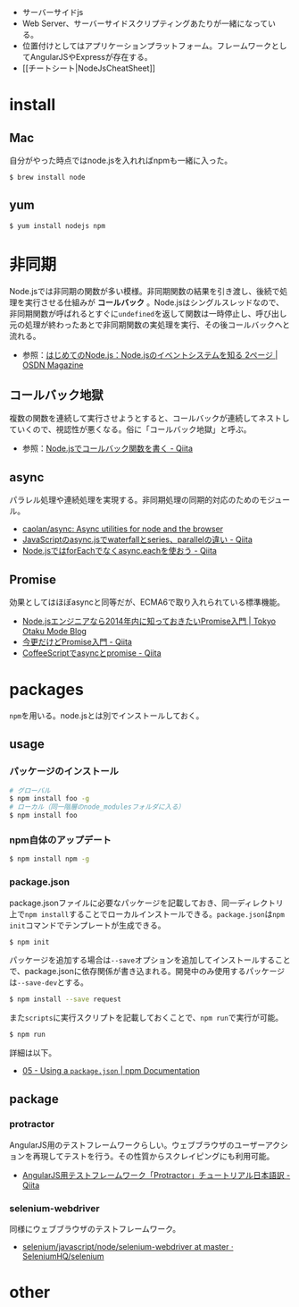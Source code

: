 * サーバーサイドjs
* Web Server、サーバーサイドスクリプティングあたりが一緒になっている。
* 位置付けとしてはアプリケーションプラットフォーム。フレームワークとしてAngularJSやExpressが存在する。
* [[チートシート|NodeJsCheatSheet]]

install
========

Mac
----

自分がやった時点ではnode.jsを入れればnpmも一緒に入った。

```bash
$ brew install node
```

yum
----

```bash
$ yum install nodejs npm
```

非同期
========

Node.jsでは非同期の関数が多い模様。非同期関数の結果を引き渡し、後続で処理を実行させる仕組みが **コールバック** 。Node.jsはシングルスレッドなので、非同期関数が呼ばれるとすぐに`undefined`を返して関数は一時停止し、呼び出し元の処理が終わったあとで非同期関数の実処理を実行、その後コールバックへと流れる。

* 参照：[はじめてのNode.js：Node.jsのイベントシステムを知る 2ページ | OSDN Magazine](https://osdn.jp/magazine/13/03/18/0939236/2)

コールバック地獄
----

複数の関数を連続して実行させようとすると、コールバックが連続してネストしていくので、視認性が悪くなる。俗に「コールバック地獄」と呼ぶ。

* 参照：[Node.jsでコールバック関数を書く - Qiita](http://qiita.com/Hitsuji/items/2f70405ed7f0442ea4be)

async
----

パラレル処理や連続処理を実現する。非同期処理の同期的対応のためのモジュール。

* [caolan/async: Async utilities for node and the browser](https://github.com/caolan/async)
* [JavaScriptのasync.jsでwaterfallとseries、parallelの違い - Qiita](http://qiita.com/takeharu/items/84ffbee23b8edcbb2e21)
* [Node.jsではforEachでなくasync.eachを使おう - Qiita](http://qiita.com/ishisak@github/items/cee2811a5a131d4ef946)

Promise
----

効果としてはほぼasyncと同等だが、ECMA6で取り入れられている標準機能。

* [Node.jsエンジニアなら2014年内に知っておきたいPromise入門 | Tokyo Otaku Mode Blog](http://blog.otakumode.com/2014/09/17/nodejs-promise/)
* [今更だけどPromise入門 - Qiita](http://qiita.com/koki_cheese/items/c559da338a3d307c9d88)
* [CoffeeScriptでasyncとpromise - Qiita](http://qiita.com/ksato9700/items/73b2861595c2829e06f1#%E3%81%AF%E3%81%98%E3%82%81%E3%81%AB)

packages
========

`npm`を用いる。node.jsとは別でインストールしておく。

usage
----

### パッケージのインストール

```bash
# グローバル
$ npm install foo -g
# ローカル（同一階層のnode_modulesフォルダに入る）
$ npm install foo
```

### npm自体のアップデート

```bash
$ npm install npm -g
```

### package.json

package.jsonファイルに必要なパッケージを記載しておき、同一ディレクトリ上で`npm install`することでローカルインストールできる。`package.json`は`npm init`コマンドでテンプレートが生成できる。

```bash
$ npm init
```

パッケージを追加する場合は`--save`オプションを追加してインストールすることで、package.jsonに依存関係が書き込まれる。開発中のみ使用するパッケージは`--save-dev`とする。

```bash
$ npm install --save request
```

また`scripts`に実行スクリプトを記載しておくことで、`npm run`で実行が可能。

```bash
$ npm run
```

詳細は以下。

* [05 - Using a `package.json` | npm Documentation](https://docs.npmjs.com/getting-started/using-a-package.json)

package
----

### protractor

AngularJS用のテストフレームワークらしい。ウェブブラウザのユーザーアクションを再現してテストを行う。その性質からスクレイピングにも利用可能。

* [AngularJS用テストフレームワーク「Protractor」チュートリアル日本語訳 - Qiita](http://qiita.com/weed/items/30098f7be2f753580f63)

### selenium-webdriver

同様にウェブブラウザのテストフレームワーク。

* [selenium/javascript/node/selenium-webdriver at master · SeleniumHQ/selenium](https://github.com/SeleniumHQ/selenium/tree/master/javascript/node/selenium-webdriver)

other
========